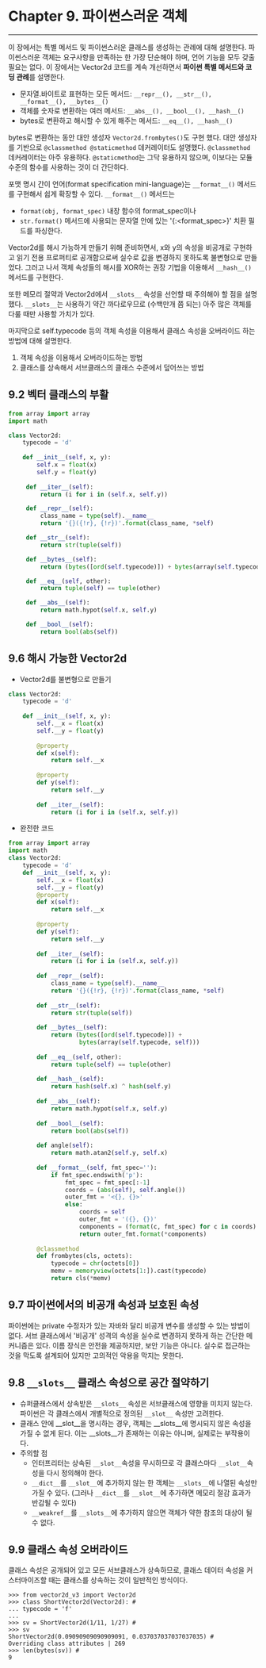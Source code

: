 # Chapter 9. 파이썬스러운 객체

--------

이 장에서는 특별 메서드 및 파이썬스러운 클래스를 생성하는 관례에 대해 설명한다. 파이썬스러운 객체는 요구사항을 만족하는 한 가장 단순해야 하며, 언어 기능을 모두 갖출 필요는 없다. 이 장에서는 Vector2d 코드를 계속 개선하면서 **파이썬 특별 메서드와 코딩 관례**를 설명한다.

- 문자열.바이트로 표현하는 모든 메서드: `__repr__(), __str__(), __format__(), __bytes__()`
- 객체를 숫자로 변환하는 여러 메서드: `__abs__(), __bool__(), __hash__()`
- bytes로 변환하고 해시할 수 있게 해주는 메서드: `__eq__(), __hash__()`

bytes로 변환하는 동안 대안 생성자 `Vector2d.frombytes()`도 구현 했다. 대안 생성자를 기반으로 `@classmethod @staticmethod` 데커레이터도 설명했다. `@classmethod` 데커레이터는 아주 유용하다. `@staticmethod`는 그닥 유용하지 않으며, 이보다는 모듈 수준의 함수를 사용하는 것이 더 간단하다. 

포맷 명시 간이 언어(format specification mini-language)는 `__format__()` 메서드를 구현해서 쉽게 확장할 수 있다. `__format__()` 메서드는 

- `format(obj, format_spec)` 내장 함수의 format_spec이나 
- `str.format()` 메서드에 사용되는 문자열 안에 있는 '{:<format_spec>}' 치환 필드를 파싱한다.

Vector2d를 해시 가능하게 만들기 위해 준비하면서, x와 y의 속성을 비공개로 구현하고 읽기 전용 프로퍼티로 공개함으로써 실수로 값을 변경하지 못하도록 불변형으로 만들었다. 그러고 나서 객체 속성들의 해시를 XOR하는 권장 기법을 이용해서 `__hash__()`메서드를 구현한다.

또한 메모리 절약과 Vector2d에서 `__slots__` 속성을 선언할 때 주의해야 할 점을 설명했다. `__slots__`는 사용하기 약간 까다로우므로 (수백만개 쯤 되는) 아주 많은 객체를 다룰 때만 사용할 가치가 있다. 

마지막으로 self.typecode 등의 객체 속성을 이용해서 클래스 속성을 오버라이드 하는 방법에 대해 설명한다. 

1. 객체 속성을 이용해서 오버라이드하는 방법
2. 클래스를 상속해서 서브클래스의 클래스 수준에서 덮어쓰는 방법



## 9.2 벡터 클래스의 부활

```python
from array import array
import math

class Vector2d:
 	typecode = 'd'
 	
    def __init__(self, x, y):
 		self.x = float(x)
 		self.y = float(y)
        
     def __iter__(self):
         return (i for i in (self.x, self.y))

     def __repr__(self):
         class_name = type(self).__name__
         return '{}({!r}, {!r})'.format(class_name, *self)

     def __str__(self):
         return str(tuple(self))

     def __bytes__(self):
         return (bytes([ord(self.typecode)]) + bytes(array(self.typecode, self)))

     def __eq__(self, other):
         return tuple(self) == tuple(other)

     def __abs__(self):
         return math.hypot(self.x, self.y)

     def __bool__(self):
         return bool(abs(self)) 
```



## 9.6 해시 가능한 Vector2d

- Vector2d를 불변형으로 만들기

```python
class Vector2d:
	typecode = 'd'
        	
	def __init__(self, x, y):
        self.__x = float(x)
        self.__y = float(y)
        
        @property
        def x(self):
            return self.__x
        
        @property
        def y(self):
            return self.__y
        
        def __iter__(self):
            return (i for i in (self.x, self.y)) 
```



- 완전한 코드

```python
from array import array
import math
class Vector2d:
    typecode = 'd'
    def __init__(self, x, y):
        self.__x = float(x)
        self.__y = float(y)
        @property
        def x(self):
            return self.__x
        
        @property
        def y(self):
            return self.__y
        
        def __iter__(self):
            return (i for i in (self.x, self.y))
        
        def __repr__(self):
            class_name = type(self).__name__
            return '{}({!r}, {!r})'.format(class_name, *self)
        
        def __str__(self):
            return str(tuple(self))
        
        def __bytes__(self):
            return (bytes([ord(self.typecode)]) +
                    bytes(array(self.typecode, self)))
		
        def __eq__(self, other):
            return tuple(self) == tuple(other)
        
        def __hash__(self):
            return hash(self.x) ^ hash(self.y)
        
        def __abs__(self):
            return math.hypot(self.x, self.y)
        
        def __bool__(self):
            return bool(abs(self))
        
        def angle(self):
            return math.atan2(self.y, self.x)
        
        def __format__(self, fmt_spec=''):
            if fmt_spec.endswith('p'):
                fmt_spec = fmt_spec[:-1]
                coords = (abs(self), self.angle())
                outer_fmt = '<{}, {}>'
                else:
                    coords = self
                    outer_fmt = '({}, {})'
                    components = (format(c, fmt_spec) for c in coords)
                    return outer_fmt.format(*components)
                
        @classmethod
        def frombytes(cls, octets):
            typecode = chr(octets[0])
            memv = memoryview(octets[1:]).cast(typecode)
            return cls(*memv)
```



## 9.7 파이썬에서의 비공개 속성과 보호된 속성

파이썬에는 private 수정자가 있는 자바와 달리 비공개 변수를 생성할 수 있는 방법이 없다. 서브 클래스에서 '비공개' 성격의 속성을 실수로 변경하지 못하게 하는 간단한 메커니즘은 있다. 이름 장식은 안전을 제공하지만, 보안 기능은 아니다. 실수로 접근하는 것을 막도록 설계되어 있지만 고의적인 악용을 막지는 못한다.



## 9.8 `__slots__` 클래스 속성으로 공간 절약하기

- 슈퍼클래스에서 상속받은 `__slots__` 속성은 서브클래스에 영향을 미치지 않는다. 파이썬은 각 클래스에서 개별적으로 정의된 `__slot__` 속성만 고려한다.
- 클래스 안에 __slot__을 명시하는 경우, 객체는 __slots__에 명시되지 않은 속성을 가질 수 없게 된다. 이는 __slots__가 존재하는 이유는 아니며, 실제로는 부작용이다.
- 주의할 점
    - 인터프리터는 상속된 `__slot__`속성을 무시하므로 각 클래스마다 `__slot__`속성을 다시 정의해야 한다.
    - `__dict__`를 `__slot__`에 추가하지 않는 한 객체는 `__slots__`에 나열된 속성만 가질 수 있다. (그러나 `__dict__`를 `__slot__`에 추가하면 메모리 절감 효과가 반감될 수 있다)
    - `__weakref__`를 `__slots__`에 추가하지 않으면 객체가 약한 참조의 대상이 될 수 없다.



## 9.9 클래스 속성 오버라이드

클래스 속성은 공개되어 있고 모든 서브클래스가 상속하므로, 클래스 데이터 속성을 커스터마이즈할 때는 클래스를 상속하는 것이 일반적인 방식이다.

```
>>> from vector2d_v3 import Vector2d
>>> class ShortVector2d(Vector2d): #
... typecode = 'f'
...
>>> sv = ShortVector2d(1/11, 1/27) #
>>> sv
ShortVector2d(0.09090909090909091, 0.037037037037037035) #
Overriding class attributes | 269
>>> len(bytes(sv)) #
9
```

